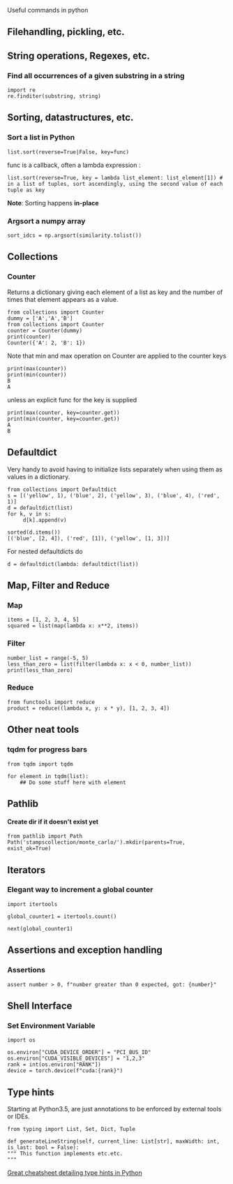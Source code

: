  Useful commands in python

## Filehandling, pickling, etc.

## String operations, Regexes, etc.

### Find all occurrences of a given substring in a string
```
import re
re.finditer(substring, string)
```

## Sorting, datastructures, etc.

### Sort a list in Python
```
list.sort(reverse=True|False, key=func)
```
func is a callback, often a lambda expression :
```
list.sort(reverse=True, key = lambda list_element: list_element[1]) # in a list of tuples, sort ascendingly, using the second value of each tuple as key 
```
**Note**: Sorting happens **in-place**

### Argsort a numpy array
```
sort_idcs = np.argsort(similarity.tolist())
```

## Collections

### Counter
Returns a dictionary giving each element of a list as key and the number of times that element appears as a value.

```
from collections import Counter
dummy = ['A','A','B']
from collections import Counter
counter = Counter(dummy)
print(counter)
Counter({'A': 2, 'B': 1})
```

Note that min and max operation on Counter are applied to the counter keys

```
print(max(counter))
print(min(counter))
B
A
```

unless an explicit func for the key is supplied

```
print(max(counter, key=counter.get))
print(min(counter, key=counter.get))
A
B
```

## Defaultdict
Very handy to avoid having to initialize lists separately when using them as values in a dictionary.
```
from collections import Defaultdict
s = [('yellow', 1), ('blue', 2), ('yellow', 3), ('blue', 4), ('red', 1)]
d = defaultdict(list)
for k, v in s:
     d[k].append(v)

sorted(d.items())
[('blue', [2, 4]), ('red', [1]), ('yellow', [1, 3])]
```

For nested defaultdicts do
```
d = defaultdict(lambda: defaultdict(list))
```

## Map, Filter and Reduce

### Map

```
items = [1, 2, 3, 4, 5]
squared = list(map(lambda x: x**2, items))
```

### Filter

```
number_list = range(-5, 5)
less_than_zero = list(filter(lambda x: x < 0, number_list))
print(less_than_zero)
```

### Reduce

```
from functools import reduce
product = reduce((lambda x, y: x * y), [1, 2, 3, 4])
```

## Other neat tools
### tqdm for progress bars
```
from tqdm import tqdm

for element in tqdm(list):
    ## Do some stuff here with element
```
## Pathlib
#### Create dir if it doesn't exist yet
```
from pathlib import Path
Path('stampscollection/monte_carlo/').mkdir(parents=True, exist_ok=True)
```

## Iterators

### Elegant way to increment a global counter
```
import itertools

global_counter1 = itertools.count()

next(global_counter1)
```

## Assertions and exception handling
### Assertions
```
assert number > 0, f"number greater than 0 expected, got: {number}"
```

## Shell Interface
### Set Environment Variable
```
import os

os.environ["CUDA_DEVICE_ORDER"] = "PCI_BUS_ID"
os.environ["CUDA_VISIBLE_DEVICES"] = "1,2,3"
rank = int(os.environ["RANK"])
device = torch.device(f"cuda:{rank}")
```

## Type hints
Starting at Python3.5, are just annotations to be enforced by external tools or IDEs.

```
from typing import List, Set, Dict, Tuple

def generateLineString(self, current_line: List[str], maxWidth: int, is_last: bool = False):
""" This function implements etc.etc.
"""
```
[Great cheatsheet detailing type hints in Python](https://mypy.readthedocs.io/en/stable/cheat_sheet_py3.html)

